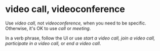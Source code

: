 # video call, videoconference

Use *video call,* not *videoconference,* when you need to be specific. Otherwise, it's OK to use *call* or *meeting*. 

In a verb phrase, follow the UI or use *start a video call, join a video call, participate in a video call,* or *end a video call*. 
